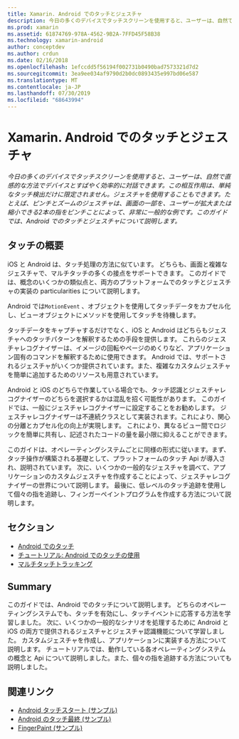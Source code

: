 ```yaml
---
title: Xamarin. Android でのタッチとジェスチャ
description: 今日の多くのデバイスでタッチスクリーンを使用すると、ユーザーは、自然で直感的な方法でデバイスとすばやく効率的に対話できます。 この相互作用は、単純なタッチ検出だけに限定されません。ジェスチャを使用することもできます。 たとえば、ピンチとズームのジェスチャは、画面の一部を、ユーザーが拡大または縮小できる2本の指をピンチことによって、非常に一般的な例です。このガイドでは、Android でのタッチとジェスチャについて説明します。
ms.prod: xamarin
ms.assetid: 61874769-978A-4562-9B2A-7FFD45F58B38
ms.technology: xamarin-android
author: conceptdev
ms.author: crdun
ms.date: 02/16/2018
ms.openlocfilehash: 1efccdd5f56194f002731b0490bad7573321d7d2
ms.sourcegitcommit: 3ea9ee034af9790d2b0dc0893435e997bd06e587
ms.translationtype: MT
ms.contentlocale: ja-JP
ms.lasthandoff: 07/30/2019
ms.locfileid: "68643994"
---
```

# <a name="touch-and-gestures-in-xamarinandroid"></a>Xamarin. Android でのタッチとジェスチャ

_今日の多くのデバイスでタッチスクリーンを使用すると、ユーザーは、自然で直感的な方法でデバイスとすばやく効率的に対話できます。この相互作用は、単純なタッチ検出だけに限定されません。ジェスチャを使用することもできます。たとえば、ピンチとズームのジェスチャは、画面の一部を、ユーザーが拡大または縮小できる2本の指をピンチことによって、非常に一般的な例です。このガイドでは、Android でのタッチとジェスチャについて説明します。_

## <a name="touch-overview"></a>タッチの概要

iOS と Android は、タッチ処理の方法に似ています。 どちらも、画面と複雑なジェスチャで、マルチタッチの多くの接点をサポートできます。 このガイドでは、概念のいくつかの類似点と、両方のプラットフォームでのタッチとジェスチャの実装の particularities について説明します。

Android では`MotionEvent` 、オブジェクトを使用してタッチデータをカプセル化し、ビューオブジェクトにメソッドを使用してタッチを待機します。

タッチデータをキャプチャするだけでなく、iOS と Android はどちらもジェスチャへのタッチパターンを解釈するための手段を提供します。 これらのジェスチャレコグナイザーは、イメージの回転やページのめくりなど、アプリケーション固有のコマンドを解釈するために使用できます。 Android では、サポートされるジェスチャがいくつか提供されています。また、複雑なカスタムジェスチャを簡単に追加するためのリソースも用意されています。

Android と iOS のどちらで作業している場合でも、タッチ認識とジェスチャレコグナイザーのどちらを選択するかは混乱を招く可能性があります。 このガイドでは、一般にジェスチャレコグナイザーに設定することをお勧めします。 ジェスチャレコグナイザーは不連続クラスとして実装されます。これにより、関心の分離とカプセル化の向上が実現します。 これにより、異なるビュー間でロジックを簡単に共有し、記述されたコードの量を最小限に抑えることができます。

このガイドは、オペレーティングシステムごとに同様の形式に従います。まず、タッチ操作が構築される基礎として、プラットフォームのタッチ Api が導入され、説明されています。 次に、いくつかの一般的なジェスチャを調べて、アプリケーションのカスタムジェスチャを作成することによって、ジェスチャレコグナイザーの世界について説明します。 最後に、低レベルのタッチ追跡を使用して個々の指を追跡し、フィンガーペイントプログラムを作成する方法について説明します。

## <a name="sections"></a>セクション

-  [Android でのタッチ](~/android/app-fundamentals/touch/android-touch-walkthrough.md)
-  [チュートリアル: Android でのタッチの使用](~/android/app-fundamentals/touch/android-touch-walkthrough.md)
-  [マルチタッチトラッキング](touch-tracking.md)

## <a name="summary"></a>Summary

このガイドでは、Android でのタッチについて説明します。 どちらのオペレーティングシステムでも、タッチを有効にし、タッチイベントに応答する方法を学習しました。 次に、いくつかの一般的なシナリオを処理するために Android と iOS の両方で提供されるジェスチャとジェスチャ認識機能について学習しました。 カスタムジェスチャを作成し、アプリケーションに実装する方法について説明します。 チュートリアルでは、動作している各オペレーティングシステムの概念と Api について説明しました。また、個々の指を追跡する方法についても説明しました。



## <a name="related-links"></a>関連リンク

- [Android タッチスタート (サンプル)](https://docs.microsoft.com/samples/xamarin/monodroid-samples/applicationfundamentals-touch-start)
- [Android のタッチ最終 (サンプル)](https://docs.microsoft.com/samples/xamarin/monodroid-samples/applicationfundamentals-touch-final)
- [FingerPaint (サンプル)](https://docs.microsoft.com/samples/xamarin/monodroid-samples/applicationfundamentals-fingerpaint)
